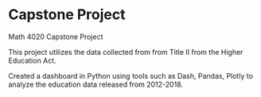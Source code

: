 # Capstone Project

Math 4020 Capstone Project

This project utilizes the data collected from from Title II from the Higher Education Act.

Created a dashboard in Python using tools such as Dash, Pandas, Plotly to analyze the education data released from 2012-2018.
